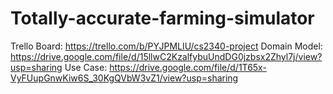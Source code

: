 # Totally-accurate-farming-simulator

Trello Board: https://trello.com/b/PYJPMLIU/cs2340-project
Domain Model: https://drive.google.com/file/d/15llwC2KzalfybuUndDG0jzbsx2Zhyl7j/view?usp=sharing
Use Case: https://drive.google.com/file/d/1T65x-VyFUupGnwKiw6S_30KgQVbW3vZ1/view?usp=sharing
